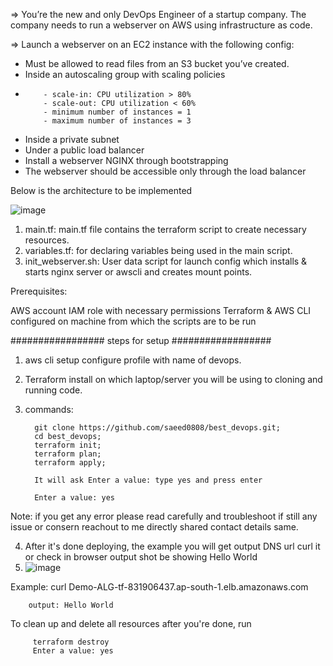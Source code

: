 => You’re the new and only DevOps Engineer of a startup company. The company needs to run a webserver on AWS using infrastructure as code.

=> Launch a webserver on an EC2 instance with the following config:

- Must be allowed to read files from an S3 bucket you’ve created.
- Inside an autoscaling group with scaling policies
-
          - scale-in: CPU utilization > 80%
          - scale-out: CPU utilization < 60%
          - minimum number of instances = 1
          - maximum number of instances = 3
          
- Inside a private subnet
- Under a public load balancer
- Install a webserver NGINX through bootstrapping
- The webserver should be accessible only through the load balancer


Below is the architecture to be implemented

![image](https://user-images.githubusercontent.com/46480999/169019344-15f9fb61-8587-49bd-a2de-bb6534d8fbb6.png)


1. main.tf: main.tf file contains the terraform script to create necessary resources.
2. variables.tf: for declaring variables being used in the main script.
4. init_webserver.sh: User data script for launch config which installs & starts nginx server or awscli and creates mount points.


Prerequisites:

AWS account
IAM role with necessary permissions
Terraform & AWS CLI configured on machine from which the scripts are to be run

################# steps for setup ##################
1. aws cli setup configure profile with name of devops.
2. Terraform install on which laptop/server you will be using to cloning and running code.
3. commands:

         git clone https://github.com/saeed0808/best_devops.git;
         cd best_devops;
         terraform init;
         terraform plan;
         terraform apply;
         
         It will ask Enter a value: type yes and press enter
         
         Enter a value: yes


Note: if you get any error please read carefully and troubleshoot if still any issue or consern reachout to me directly shared contact details same.

4. After it's done deploying, the example you will get output DNS url curl it or check in browser output shot be showing Hello World
5.  ![image](https://user-images.githubusercontent.com/46480999/169030542-2eddc7c8-a089-41c5-ade9-c854091586aa.png)

 Example:  curl Demo-ALG-tf-831906437.ap-south-1.elb.amazonaws.com
     
        output: Hello World

To clean up and delete all resources after you're done, run 
         
         terraform destroy
         Enter a value: yes

